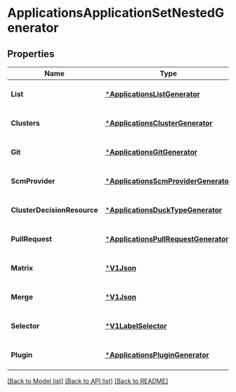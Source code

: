 # ApplicationsApplicationSetNestedGenerator

## Properties
Name | Type | Description | Notes
------------ | ------------- | ------------- | -------------
**List** | [***ApplicationsListGenerator**](applicationsListGenerator.md) |  | [optional] [default to null]
**Clusters** | [***ApplicationsClusterGenerator**](applicationsClusterGenerator.md) |  | [optional] [default to null]
**Git** | [***ApplicationsGitGenerator**](applicationsGitGenerator.md) |  | [optional] [default to null]
**ScmProvider** | [***ApplicationsScmProviderGenerator**](applicationsSCMProviderGenerator.md) |  | [optional] [default to null]
**ClusterDecisionResource** | [***ApplicationsDuckTypeGenerator**](applicationsDuckTypeGenerator.md) |  | [optional] [default to null]
**PullRequest** | [***ApplicationsPullRequestGenerator**](applicationsPullRequestGenerator.md) |  | [optional] [default to null]
**Matrix** | [***V1Json**](v1JSON.md) |  | [optional] [default to null]
**Merge** | [***V1Json**](v1JSON.md) |  | [optional] [default to null]
**Selector** | [***V1LabelSelector**](v1LabelSelector.md) |  | [optional] [default to null]
**Plugin** | [***ApplicationsPluginGenerator**](applicationsPluginGenerator.md) |  | [optional] [default to null]

[[Back to Model list]](../README.md#documentation-for-models) [[Back to API list]](../README.md#documentation-for-api-endpoints) [[Back to README]](../README.md)

